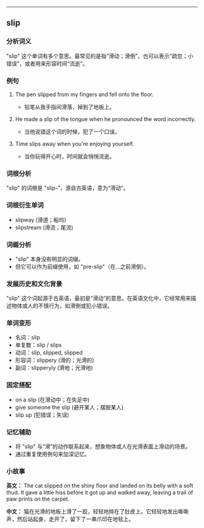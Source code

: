 
---------------
## slip
### 分析词义
"slip" 这个单词有多个意思。最常见的是指“滑动；滑倒”，也可以表示“疏忽；小错误”，或者用来形容时间“流逝”。

### 例句
1. The pen slipped from my fingers and fell onto the floor.
   - 铅笔从我手指间滑落，掉到了地板上。

2. He made a slip of the tongue when he pronounced the word incorrectly.
   - 当他说错这个词的时候，犯了一个口误。

3. Time slips away when you're enjoying yourself.
   - 当你玩得开心时，时间就会悄悄流逝。

### 词根分析
"slip" 的词根是 "slip-"，源自古英语，意为“滑动”。

### 词根衍生单词
- slipway (滑道；船坞)
- slipstream (滑流；尾流)

### 词缀分析
- "slip" 本身没有明显的词缀。
- 但它可以作为前缀使用，如 "pre-slip"（在...之前滑倒）。

### 发展历史和文化背景
"slip" 这个词起源于古英语，最初是“滑动”的意思。在英语文化中，它经常用来描述物体或人的不慎行为，如滑倒或犯小错误。

### 单词变形
- 名词：slip
- 单复数：slip / slips
- 动词：slip, slipped, slipped
- 形容词：slippery (滑的；光滑的)
- 副词：slipperyly (滑地；光滑地)

### 固定搭配
- on a slip (在滑动中；在失足中)
- give someone the slip (避开某人；摆脱某人)
- slip up (犯错误；失误)

### 记忆辅助
- 将 "slip" 与“滑”的动作联系起来，想象物体或人在光滑表面上滑动的场景。
- 通过重复使用例句来加深记忆。

### 小故事
**英文：** 
The cat slipped on the shiny floor and landed on its belly with a soft thud. It gave a little hiss before it got up and walked away, leaving a trail of paw prints on the carpet.

**中文：**
猫在光滑的地板上滑了一跤，轻轻地摔在了肚皮上。它轻轻地发出嘶嘶声，然后站起身，走开了，留下了一串爪印在地毯上。

